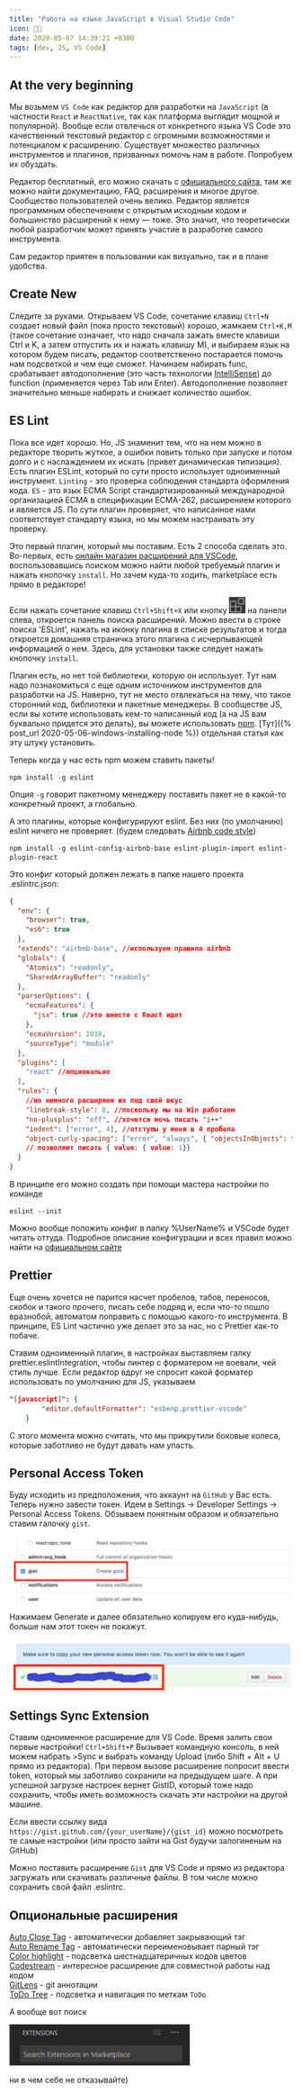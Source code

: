 ```yaml
---
title: "Работа на языке JavaScript в Visual Studio Code"
icon: 👨‍🏭
date: 2020-05-07 14:39:21 +0300
tags: [dev, JS, VS Code]
---
```


## At the very beginning

Мы возьмем `VS Code` как редактор для разработки на `JavaScript` (в частности `React` и `ReactNative`,
так как платформа выглядит мощной и популярной). Вообще если отвлечься от конкретного языка
VS Code это качественный текстовый редактор с огромными возможностями и потенциалом к расширению.
Существует множество различных инструментов и плагинов, призванных помочь нам в работе. Попробуем их обуздать.

Редактор бесплатный, его можно скачать с [официального сайта][1], там же можно найти документацию,
FAQ, расширения и многое другое. Сообщество пользователей очень велико.
Редактор является программным обеспечением с открытым исходным кодом и большинство расширений к нему — тоже.
Это значит, что теоретически любой разработчик может принять участие в разработке самого инструмента.

Сам редактор приятен в пользовании как визуально, так и в плане удобства.

## Create New

Следите за руками. Открываем VS Code, сочетание клавиш `Ctrl+N` создает новый файл
(пока просто текстовый) хорошо, жамкаем `Ctrl+K,M` (такое сочетание означает,
что надо сначала зажать вместе клавиши Ctrl и K, а затем отпустить их и нажать клавишу M),
и выбираем язык на котором будем писать, редактор соответственно постарается помочь нам подсветкой
и чем еще сможет. Начинаем набирать func, срабатывает автодополнение (это часть технологии [IntelliSense][2])
до function (применяется через Tab или Enter). Автодополнение позволяет значительно меньше набирать
и снижает количество ошибок.

## ES Lint

Пока все идет хорошо. Но, JS знаменит тем, что на нем можно в редакторе творить жуткое,
а ошибки ловить только при запуске и потом долго и с наслаждением их искать
(привет динамическая типизация). Есть плагин ESLint, который по сути просто использует одноименный инструмент.
`Linting` - это проверка соблюдения стандарта оформления кода. `ES` - это язык ECMA Script
стандартизированный международной организацией ECMA в спецификации ECMA-262, расширением которого
и является JS. По сути плагин проверяет, что написанное нами соответствует стандарту языка,
но мы можем настраивать эту проверку.

Это первый плагин, который мы поставим. Есть 2 способа сделать это. Во-первых,
есть [онлайн магазин расширений для VSCode][3], воспользовавшись поиском можно найти
любой требуемый плагин и нажать кнопочку `install`. Но зачем куда-то ходить,
marketplace есть прямо в редакторе!

Если нажать сочетание клавиш `Ctrl+Shift+X` или кнопку ![extensions icon](extensions-view-icon.png)
на панели слева, откроется панель поиска расширений. Можно ввести в строке поиска 'ESLint',
нажать на иконку плагина в списке результатов и тогда откроется домашняя страничка
этого плагина с исчерпывающей информацией о нем. Здесь, для установки также следует нажать кнопочку `install`.

Плагин есть, но нет той библиотеки, которую он использует. Тут нам надо познакомиться
с еще одним источником инструментов для разработки на JS. Наверно, тут не место
отвлекаться на тему, что такое сторонний код, библиотеки и пакетные менеджеры.
В сообществе JS, если вы хотите использовать кем-то написанный код (а на JS вам буквально придется это делать),
вы можете использовать [npm][4]. [Тут]({% post_url 2020-05-06-windows-installing-node %})
отдельная статья как эту штуку установить.

Теперь когда у нас есть npm можем ставить пакеты!

```shell
npm install -g eslint
```

Опция `-g` говорит пакетному менеджеру поставить пакет не в какой-то конкретный проект, а глобально.

А это плагины, которые конфигурируют eslint. Без них (по умолчанию) eslint ничего не проверяет.
(будем следовать [Airbnb code style][5])

```shell
npm install -g eslint-config-airbnb-base eslint-plugin-import eslint-plugin-react
```

Это конфиг который должен лежать в папке нашего проекта .eslintrc.json:

```json
{
  "env": {
    "browser": true,
    "es6": true
  },
  "extends": "airbnb-base", //используем правила airbnb
  "globals": {
    "Atomics": "readonly",
    "SharedArrayBuffer": "readonly"
  },
  "parserOptions": {
    "ecmaFeatures": {
      "jsx": true //это вместе с React идет
    },
    "ecmaVersion": 2018,
    "sourceType": "module"
  },
  "plugins": [
    "react" //опционально
  ],
  "rules": {
    //но немного расширяем их под свой вкус
    "linebreak-style": 0, //поскольку мы на Win работаем
    "no-plusplus": "off", //хочется мочь писать "i++"
    "indent": ["error", 4], //отступы у меня в 4 пробела
    "object-curly-spacing": ["error", "always", { "objectsInObjects": false }]
    // позволяет писать { value: { value: 1}}
  }
}
```

В принципе его можно создать при помощи мастера настройки по команде

```shell
eslint --init
```

Можно вообще положить конфиг в папку %UserName% и VSCode будет читать оттуда.
Подробное описание конфигурации и всех правил можно найти на [официальном сайте][6]

## Prettier

Еще очень хочется не парится насчет пробелов, табов, переносов, скобок и такого прочего,
писать себе подряд и, если что-то пошло вразнобой, автоматом поправить с помощью какого-то инструмента.
В принципе, ES Lint частично уже делает это за нас, но с Prettier как-то побаче.

Ставим одноименный плагин, в настройках выставляем галку prettier.eslintIntegration,
чтобы линтер с форматером не воевали, чей стиль лучше. Если редактор вдруг не спросит
какой форматер использовать по умолчанию для JS, указываем

```json
"[javascript]": {
        "editor.defaultFormatter": "esbenp.prettier-vscode"
    }
```

С этого момента можно считать, что мы прикрутили боковые колеса, которые заботливо не будут давать нам упасть.

## Personal Access Token

Буду исходить из предположения, что аккаунт на `GitHub` у Вас есть. Теперь нужно завести токен.
Идем в Settings → Developer Settings → Personal Access Tokens. Обзываем понятным образом
и обязательно ставим галочку `gist`.

![token-settings](token-settings.png)

Нажимаем Generate и далее обязательно копируем его куда-нибудь, больше нам этот токен не покажут.

![token](token.png)

## Settings Sync Extension

Ставим одноименное расширение для VS Code. Время залить свои первые настройки!
`Ctrl+Shift+P` Вызывает командную консоль, в ней можем набрать >Sync и выбрать команду Upload
(либо Shift + Alt + U прямо из редактора). При первом вызове расширение попросит ввести token,
который мы заботливо сохранили на предыдущем шаге. А при успешной загрузке настроек
вернет GistID, который тоже надо сохранить, чтобы иметь возможность скачать эти настройки на другой машине.

Если ввести ссылку вида `https://gist.github.com/{your_userName}/{gist_id}`
можно посмотреть те самые настройки (или просто зайти на Gist будучи залогиненым на GitHub)

Можно поставить расширение `Gist` для VS Code и прямо из редактора загружать или скачивать различные файлы.
В том числе можно сохранить свой файл .eslintrc.

## Опциональные расширения

[Auto Close Tag][7] - автоматически добавляет закрывающий тэг  
[Auto Rename Tag][8] - автоматически переименовывает парный тэг  
[Color highlight][9] - подсветка шестнадцатеричных кодов цветов  
[Codestream][10] - интересное расширение для совместной работы над кодом  
[GitLens][11] - git аннотации  
[ToDo Tree][12] - подсветка и навигация по меткам `ToDo`

А вообще вот поиск

![vs-code-extensions-search](vs-code-extensions-search.png)

ни в чем себе не отказывайте)

[1]: (https://code.visualstudio.com/)
[2]: https://code.visualstudio.com/docs/editor/intellisense
[3]: https://marketplace.visualstudio.com/
[4]: https://www.npmjs.com/
[5]: https://github.com/airbnb/javascript
[6]: https://eslint.org/
[7]: https://marketplace.visualstudio.com/items?itemName=formulahendry.auto-close-tag
[8]: https://marketplace.visualstudio.com/items?itemName=formulahendry.auto-rename-tag
[9]: https://marketplace.visualstudio.com/items?itemName=naumovs.color-highlight
[10]: https://marketplace.visualstudio.com/items?itemName=CodeStream.codestream
[11]: https://marketplace.visualstudio.com/items?itemName=eamodio.gitlens
[12]: https://marketplace.visualstudio.com/items?itemName=Gruntfuggly.todo-tree
